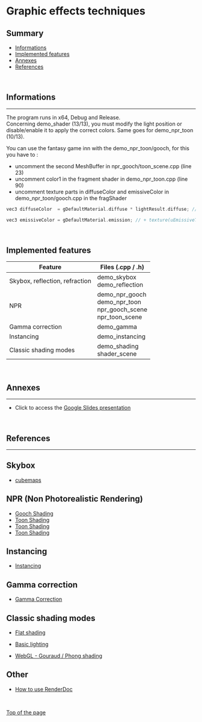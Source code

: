 # **Graphic effects techniques**

## **Summary**
- [Informations](#Informations)
- [Implemented features](#Implemented-features)
- [Annexes](#Annexes)
- [References](#References)

<br>

## **Informations**
---
The program runs in x64, Debug and Release.  
Concerning demo_shader (13/13), you must modify the light position or disable/enable it to apply the correct colors.
Same goes for demo_npr_toon (10/13).

You can use the fantasy game inn with the demo_npr_toon/gooch, for this you have to :
- uncomment the second MeshBuffer in npr_gooch/toon_scene.cpp (line 23)
- uncomment color1 in the fragment shader in demo_npr_toon.cpp (line 90)
- uncomment texture parts in diffuseColor and emissiveColor in demo_npr_toon/gooch.cpp
in the fragShader
``` c++       
vec3 diffuseColor  = gDefaultMaterial.diffuse * lightResult.diffuse; // * texture(uDiffuseTexture, vUV).rgb;
```
```c++
vec3 emissiveColor = gDefaultMaterial.emission; // + texture(uEmissiveTexture, vUV).rgb;
```

<br>

## **Implemented features**

Feature                            | Files (.cpp / .h)
-------                            | ------
Skybox, reflection, refraction     | demo_skybox <br> demo_reflection
NPR                                | demo_npr_gooch<br>demo_npr_toon <br>                                  npr_gooch_scene<br>npr_toon_scene
Gamma correction                   | demo_gamma
Instancing                         | demo_instancing
Classic shading modes              | demo_shading <br> shader_scene

<br>

## **Annexes**
---
- Click to access the [Google Slides presentation](https://docs.google.com/presentation/d/1_0sL51XJ0z1aVeZvjUaP9i5q_txzYJ-JLWkTfv4sbDc/edit?usp=sharing)

<br>

## **References**
---
Skybox
---

- [cubemaps](https://learnopengl.com/Advanced-OpenGL/Cubemaps)

NPR (Non Photorealistic Rendering)
---
- [Gooch Shading](https://rendermeapangolin.wordpress.com/2015/05/07/gooch-shading/)
- [Toon Shading](http://www.lighthouse3d.com/tutorials/glsl-12-tutorial/toon-shading/)
- [Toon Shading](https://stackoverflow.com/questions/5795829/using-opengl-toon-shader-in-glsl)
- [Toon Shading](https://github.com/aglobus/toon-shading)

Instancing
---
- [Instancing](https://learnopengl.com/Advanced-OpenGL/Instancing)

Gamma correction
---
- [Gamma Correction](https://learnopengl.com/Advanced-Lighting/Gamma-Correction)

Classic shading modes
---
- [Flat shading](https://www.mauriciopoppe.com/notes/computer-graphics/surface-shading/flat-shading/)

- [Basic lighting](https://learnopengl.com/Lighting/Basic-Lighting)

- [WebGL - Gouraud / Phong shading](http://www.cs.toronto.edu/~jacobson/phong-demo/)

Other
---
- [How to use RenderDoc](https://www.youtube.com/watch?v=ngz4NHiigIw)

<br>

[Top of the page](#Summary)

